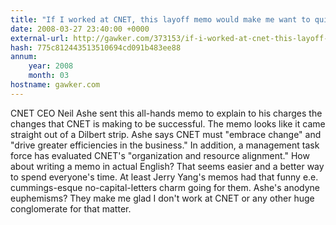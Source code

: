```yaml
---
title: "If I worked at CNET, this layoff memo would make me want to quit"
date: 2008-03-27 23:40:00 +0000
external-url: http://gawker.com/373153/if-i-worked-at-cnet-this-layoff-memo-would-make-me-want-to-quit
hash: 775c812443513510694cd091b483ee88
annum:
    year: 2008
    month: 03
hostname: gawker.com
---
```


CNET CEO Neil Ashe sent this all-hands memo to explain to his charges the changes that CNET is making to be successful. The memo looks like it came straight out of a Dilbert strip. Ashe says CNET must "embrace change" and "drive greater efficiencies in the business." In addition, a management task force has evaluated CNET's "organization and resource alignment." How about writing a memo in actual English? That seems easier  and a better way to spend everyone's time. At least Jerry Yang's memos had that funny e.e. cummings-esque no-capital-letters charm going for them. Ashe's anodyne euphemisms? They make me glad I don't work at CNET  or any other huge conglomerate for that matter.
